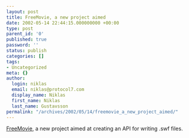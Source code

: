 ```yaml
---
layout: post
title: FreeMovie, a new project aimed
date: 2002-05-14 22:44:15.000000000 +00:00
type: post
parent_id: '0'
published: true
password: ''
status: publish
categories: []
tags:
- Uncategorized
meta: {}
author:
  login: niklas
  email: niklas@protocol7.com
  display_name: Niklas
  first_name: Niklas
  last_name: Gustavsson
permalink: "/archives/2002/05/14/freemovie_a_new_project_aimed/"
---
```

[FreeMovie](http://freemovie.sourceforge.net/), a new project aimed at creating an API for writing .swf files.

